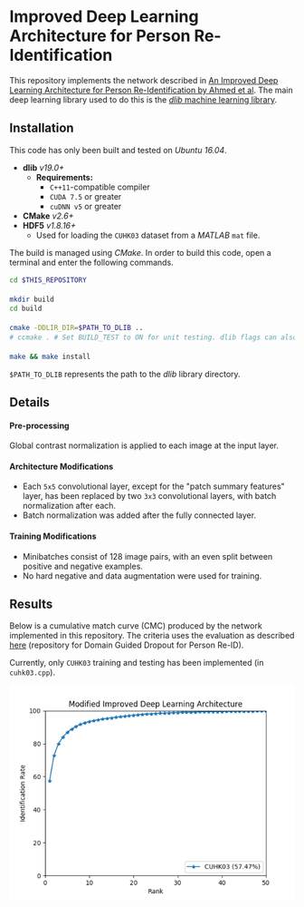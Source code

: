 Improved Deep Learning Architecture for Person Re-Identification
================================================================

This repository implements the network described in [An Improved Deep Learning Architecture for Person Re-Identification by Ahmed et al](http://www.cv-foundation.org/openaccess/content_cvpr_2015/papers/Ahmed_An_Improved_Deep_2015_CVPR_paper.pdf). The main deep learning library used to do this is the [*dlib* machine learning library](http://dlib.net/).

Installation
------------

This code has only been built and tested on *Ubuntu 16.04*.

- **dlib** *v19.0+*
  - **Requirements:**
      - `C++11`-compatible compiler
      - `CUDA 7.5` or greater
      - `cuDNN v5` or greater
- **CMake** *v2.6+*
- **HDF5** *v1.8.16+*
  - Used for loading the `CUHK03` dataset from a *MATLAB* `mat` file.

The build is managed using *CMake*. In order to build this code, open a terminal and enter the following commands.

``` bash
cd $THIS_REPOSITORY

mkdir build
cd build

cmake -DDLIR_DIR=$PATH_TO_DLIB ..
# ccmake . # Set BUILD_TEST to ON for unit testing. dlib flags can also be set here.

make && make install
```

`$PATH_TO_DLIB` represents the path to the *dlib* library directory.

Details
-------

#### Pre-processing

Global contrast normalization is applied to each image at the input layer.

#### Architecture Modifications

- Each `5x5` convolutional layer, except for the "patch summary features" layer,  has been replaced by two `3x3` convolutional layers, with batch normalization after each.
- Batch normalization was added after the fully connected layer.

#### Training Modifications

- Minibatches consist of 128 image pairs, with an even split between positive and negative examples.
- No hard negative and data augmentation were used for training.

Results
-------

Below is a cumulative match curve (CMC) produced by the network implemented in this repository. The criteria uses the evaluation as described [here](https://github.com/Cysu/dgd_person_reid/blob/master/utils/cmc.py) (repository for Domain Guided Dropout for Person Re-ID).

Currently, only `CUHK03` training and testing has been implemented (in `cuhk03.cpp`).

<div style="text-align:center"><img src ="docs/modidla_cmc.png" /></div>
